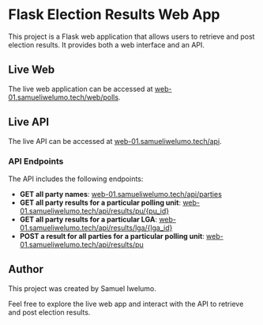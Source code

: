 # Flask Election Results Web App

This project is a Flask web application that allows users to retrieve and post election results. It provides both a web interface and an API.

## Live Web

The live web application can be accessed at [web-01.samueliwelumo.tech/web/polls](http://web-01.samueliwelumo.tech/web/polls).

## Live API

The live API can be accessed at [web-01.samueliwelumo.tech/api](http://web-01.samueliwelumo.tech/api).

### API Endpoints

The API includes the following endpoints:

- **GET all party names**: [web-01.samueliwelumo.tech/api/parties](http://web-01.samueliwelumo.tech/api/parties)
- **GET all party results for a particular polling unit**: [web-01.samueliwelumo.tech/api/results/pu/{pu_id}](http://web-01.samueliwelumo.tech/api/results/pu/{pu_id})
- **GET all party results for a particular LGA**: [web-01.samueliwelumo.tech/api/results/lga/{lga_id}](http://web-01.samueliwelumo.tech/api/results/lga/{lga_id})
- **POST a result for all parties for a particular polling unit**: [web-01.samueliwelumo.tech/api/results/pu](http://web-01.samueliwelumo.tech/api/results/pu)

## Author

This project was created by Samuel Iwelumo.

Feel free to explore the live web app and interact with the API to retrieve and post election results.
